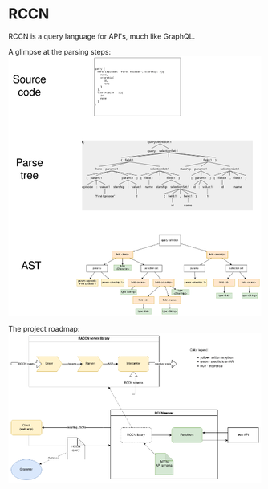 # RCCN
RCCN is a query language for API's, much like GraphQL.

A glimpse at the parsing steps:
![](./img/AST.png)

The project roadmap:
![](./img/ROADMAP.png)
